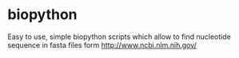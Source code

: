 # biopython
Easy to use, simple biopython scripts which allow to find nucleotide sequence in fasta files form http://www.ncbi.nlm.nih.gov/
